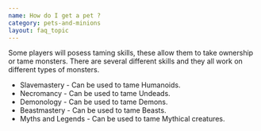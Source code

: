 ```yaml
---
name: How do I get a pet ?
category: pets-and-minions
layout: faq_topic
---
```

Some players will posess taming skills, these allow them to take ownership or tame monsters. There are several different skills and they all work on different types of monsters.

*   Slavemastery - Can be used to tame Humanoids.
*   Necromancy - Can be used to tame Undeads.
*   Demonology - Can be used to tame Demons.
*   Beastmastery - Can be used to tame Beasts.
*   Myths and Legends - Can be used to tame Mythical creatures.